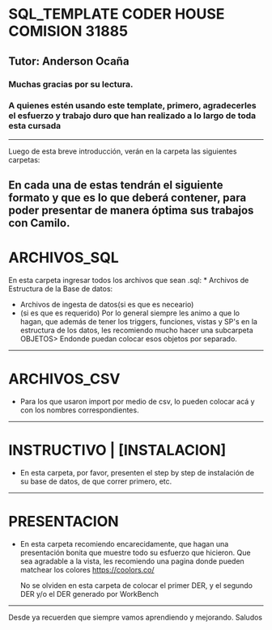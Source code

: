 # SQL_TEMPLATE CODER HOUSE COMISION 31885

## Tutor: Anderson Ocaña

### Muchas gracias por su lectura.

### A quienes estén usando este template, primero, agradecerles el esfuerzo y trabajo duro que han realizado a lo largo de toda esta cursada
---
Luego de esta breve introducción, verán en la carpeta las siguientes carpetas:

En cada una de estas tendrán el siguiente formato y que es lo que deberá contener, para poder presentar de manera óptima sus trabajos con Camilo. 
---

# ARCHIVOS_SQL
En esta carpeta ingresar todos los archivos que sean .sql:
	* Archivos de Estructura de la Base de datos:
  * Archivos de ingesta de datos(si es que es neceario)	
  * (si es que es requerido) Por lo general siempre les animo	a que lo hagan, que además de tener los triggers, funciones, vistas y SP's en la estructura de los datos, les recomiendo mucho hacer una subcarpeta OBJETOS> Endonde puedan colocar esos objetos por 
	separado.

---


# ARCHIVOS_CSV
* Para los que usaron import por medio de csv, lo pueden colocar acá y con los nombres correspondientes.
  
--- 


# INSTRUCTIVO  | [INSTALACION]

* En esta carpeta, por favor, presenten el step by step de instalación de su base de datos, de que correr primero, etc.

---

# PRESENTACION

* En esta carpeta recomiendo encarecidamente, que hagan una presentación bonita que muestre todo su esfuerzo que hicieron. 
  Que sea agradable a la vista, les recomiendo una pagina donde pueden matchear los colores
  https://coolors.co/
  
  No se olviden en esta carpeta de colocar el primer DER, y el segundo DER y/o el DER generado por WorkBench

--- 

Desde ya recuerden que siempre vamos aprendiendo y mejorando. 
Saludos
